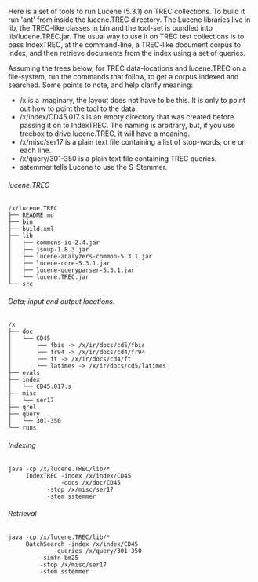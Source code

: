 Here is a set of tools to run Lucene (5.3.1) on TREC collections. To
build it run 'ant' from inside the lucene.TREC directory. The Lucene
libraries live in lib, the TREC-like classes in bin and the tool-set
is bundled into lib/lucene.TREC.jar. The usual way to use it on TREC
test collections is to pass IndexTREC, at the command-line, a
TREC-like document corpus to index, and then retrieve documents from
the index using a set of queries.

Assuming the trees below, for TREC data-locations and lucene.TREC on a file-system, run the commands that follow, to get a corpus indexed and searched. Some points to note, and help clarify meaning:

+ /x is a imaginary, the layout does not have to be this. It is only to point out how to point the tool to the data.
+ /x/index/CD45.017.s is an empty directory that was created before passing it on to IndexTREC. The naming is arbitrary, but, if you use trecbox to drive lucene.TREC, it will have a meaning.
+ /x/misc/ser17 is a plain text file containing a list of stop-words, one on each line.
+ /x/query/301-350 is a plain text file containing TREC queries.
+ sstemmer tells Lucene to use the S-Stemmer.

###### lucene.TREC

```
/x/lucene.TREC
├── README.md
├── bin
├── build.xml
├── lib
│   ├── commons-io-2.4.jar
│   ├── jsoup-1.8.3.jar
│   ├── lucene-analyzers-common-5.3.1.jar
│   ├── lucene-core-5.3.1.jar
│   ├── lucene-queryparser-5.3.1.jar
│   └── lucene.TREC.jar
└── src
```

###### Data; input and output locations.

```
/x
├── doc
│   └── CD45
│       ├── fbis -> /x/ir/docs/cd5/fbis
│       ├── fr94 -> /x/ir/docs/cd4/fr94
│       ├── ft -> /x/ir/docs/cd4/ft
│       └── latimes -> /x/ir/docs/cd5/latimes
├── evals
├── index
│   └── CD45.017.s
├── misc
│   └── ser17
├── qrel
├── query
│   └── 301-350
└── runs
```

###### Indexing

```
java -cp /x/lucene.TREC/lib/*
     IndexTREC -index /x/index/CD45
               -docs /x/doc/CD45
	       -stop /x/misc/ser17
	       -stem sstemmer
```

###### Retrieval

```
java -cp /x/lucene.TREC/lib/*
     BatchSearch -index /x/index/CD45
     		 -queries /x/query/301-350
		 -simfn bm25
		 -stop /x/misc/ser17
		 -stem sstemmer
```
